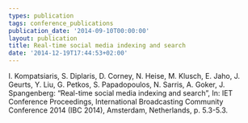```yaml
---
types: publication
tags: conference_publications
publication_date: '2014-09-10T00:00:00'
layout: publication
title: Real-time social media indexing and search
date: '2014-12-19T17:44:53+02:00'
---
```

<p>I. Kompatsiaris, S. Diplaris, D. Corney, N. Heise, M. Klusch, E. Jaho, J. Geurts, Y. Liu, G. Petkos, S. Papadopoulos, N. Sarris, A. Goker, J. Spangenberg: “Real-time social media indexing and search”, In: IET Conference Proceedings, International Broadcasting Community Conference 2014 (IBC 2014), Amsterdam, Netherlands, p. 5.3-5.3.</p>
